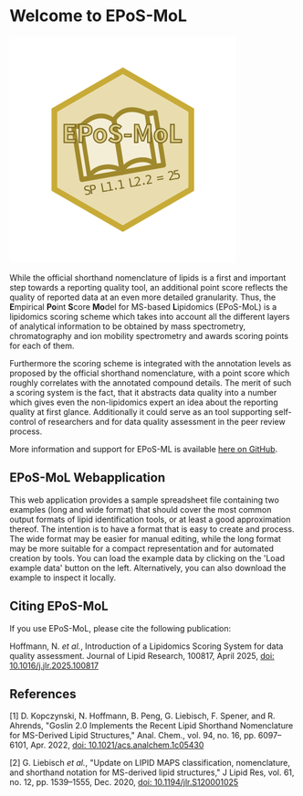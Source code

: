 # Welcome to EPoS-MoL

![EPoS-MoL Logo](eposmol.svg)

While the official shorthand nomenclature of lipids is a first and important step towards a reporting quality tool, an additional point score reflects the quality of reported data at an even more detailed granularity. Thus, the **E**mpirical **Po**int **S**core **Mo**del for MS-based **L**ipidomics (EPoS-MoL) is a lipidomics scoring scheme which takes into account all the different layers of analytical information to be obtained by mass spectrometry, chromatography and ion mobility spectrometry and awards scoring points for each of them.

Furthermore the scoring scheme is integrated with the annotation levels as proposed by the official shorthand nomenclature, with a point score which roughly correlates with the annotated compound details. The merit of such a scoring system is the fact, that it abstracts data quality into a number which gives even the non-lipidomics expert an idea about the reporting quality at first glance. Additionally it could serve as an tool supporting self-control of researchers and for data quality assessment in the peer review process.

More information and support for EPoS-ML is available <a href="https://github.com/lifs-tools/empirical-lipid-ms-score" target="_blank" rel="noreferrer">here on GitHub</a>.

## EPoS-MoL Webapplication

This web application provides a sample spreadsheet file containing two examples (long and wide format) that should cover the most common output formats of lipid identification tools, or at least a good approximation thereof. The intention is to have a format that is easy to create and process. The wide format may be easier for manual editing, while the long format may be more suitable for a compact representation and for automated creation by tools. 
You can load the example data by clicking on the 'Load example data' button on the left. Alternatively, you can also download the example to inspect it locally.

## Citing EPoS-MoL

If you use EPoS-MoL, please cite the following publication:

Hoffmann, N. *et al.*, Introduction of a Lipidomics Scoring System for data quality assessment. Journal of Lipid Research, 100817, April 2025, <a href="https://doi.org/10.1016/j.jlr.2025.100817" target="_blank" rel="noreferrer">doi: 10.1016/j.jlr.2025.100817</a>

## References

[1] D. Kopczynski, N. Hoffmann, B. Peng, G. Liebisch, F. Spener, and R. Ahrends, "Goslin 2.0 Implements the Recent Lipid Shorthand Nomenclature for MS-Derived Lipid Structures," Anal. Chem., vol. 94, no. 16, pp. 6097–6101, Apr. 2022, <a href="https://doi.org/10.1021/acs.analchem.1c05430" target="_blank" rel="noreferrer">doi: 10.1021/acs.analchem.1c05430</a>

[2] G. Liebisch *et al.*, "Update on LIPID MAPS classification, nomenclature, and shorthand notation for MS-derived lipid structures," J Lipid Res, vol. 61, no. 12, pp. 1539–1555, Dec. 2020, <a href="https://doi.org/10.1194/jlr.S120001025" target="_blank" rel="noreferrer">doi: 10.1194/jlr.S120001025</a>
